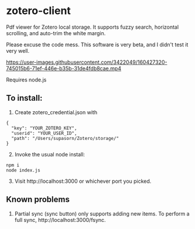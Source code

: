 # zotero-client
Pdf viewer for Zotero local storage. It supports fuzzy search, horizontal scrolling, and auto-trim the white margin.

Please excuse the code mess. This software is very beta, and I didn't test it very well. 

https://user-images.githubusercontent.com/3422049/160427320-745015b6-71ef-446e-b35b-31de4fdb8cae.mp4

Requires node.js

## To install:
1. Create zotero_credential.json with
```
{
  "key": "YOUR_ZOTERO_KEY",
  "userid": "YOUR_USER_ID",
  "path": "/Users/supasorn/Zotero/storage/"
}
```
2. Invoke the usual node install:
```
npm i
node index.js
```
3. Visit http://localhost:3000 or whichever port you picked.

## Known problems
1. Partial sync (sync button) only supports adding new items. To perform a full sync, http://localhost:3000/fsync.
